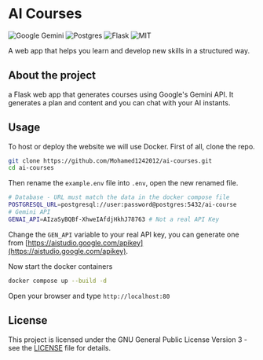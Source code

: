 # AI Courses

![Google Gemini](https://img.shields.io/badge/google%20gemini-8E75B2?style=for-the-badge&logo=google%20gemini&logoColor=white)
![Postgres](https://img.shields.io/badge/postgres-%23316192.svg?style=for-the-badge&logo=postgresql&logoColor=white)
![Flask](https://img.shields.io/badge/flask-%23000.svg?style=for-the-badge&logo=flask&logoColor=white)
![MIT](https://img.shields.io/badge/license-MIT-orange)

A web app that helps you learn and develop new skills in a structured way.

## About the project

a Flask web app that generates courses using Google's Gemini API.
It generates a plan and content and you can chat with your AI instants.

## Usage

To host or deploy the website we will use Docker.
First of all, clone the repo.

```bash
git clone https://github.com/Mohamed1242012/ai-courses.git
cd ai-courses
```

Then rename the `example.env` file into `.env`, open the new renamed file.

```bash
# Database - URL must match the data in the docker compose file
POSTGRESQL_URL=postgresql://user:password@postgres:5432/ai-course
# Gemini API
GENAI_API=AIzaSyBQBf-XhweIAfdjHkhJ78763 # Not a real API Key
```

Change the `GEN_API` variable to your real API key, you can generate one from [https://aistudio.google.com/apikey](https://aistudio.google.com/apikey).

Now start the docker containers

```bash
docker compose up --build -d
```

Open your browser and type `http://localhost:80`

## License
This project is licensed under the GNU General Public License Version 3 - see the [LICENSE](LICENSE) file for details.
